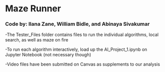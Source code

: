 # Maze Runner
### Code by: Ilana Zane, William Bidle, and Abinaya Sivakumar

-The Tester_Files folder contains files to run the individual algorithms, local search, as well as maze on fire

-To run each algorithm interactively, load up the AI_Project_1.ipynb on Jupyter Notebook (not necessary though)

-Video files have been submitted on Canvas as supplements to our analysis

